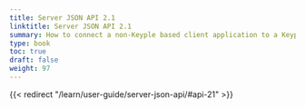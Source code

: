 ```yaml
---
title: Server JSON API 2.1
linktitle: Server JSON API 2.1
summary: How to connect a non-Keyple based client application to a Keyple based server using simple JSON block exchanges.
type: book
toc: true
draft: false
weight: 97
---
```

{{< redirect "/learn/user-guide/server-json-api/#api-21" >}}